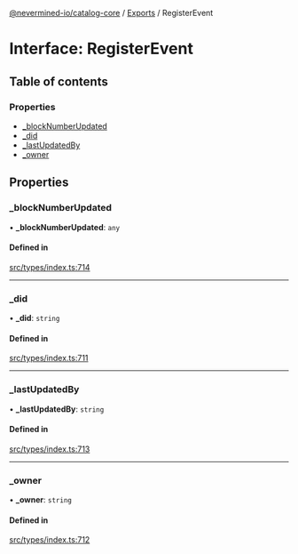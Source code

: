 [@nevermined-io/catalog-core](../README.md) / [Exports](../modules.md) / RegisterEvent

# Interface: RegisterEvent

## Table of contents

### Properties

- [\_blockNumberUpdated](RegisterEvent.md#_blocknumberupdated)
- [\_did](RegisterEvent.md#_did)
- [\_lastUpdatedBy](RegisterEvent.md#_lastupdatedby)
- [\_owner](RegisterEvent.md#_owner)

## Properties

### \_blockNumberUpdated

• **\_blockNumberUpdated**: `any`

#### Defined in

[src/types/index.ts:714](https://github.com/nevermined-io/components-catalog/blob/122c81c/lib/src/types/index.ts#L714)

___

### \_did

• **\_did**: `string`

#### Defined in

[src/types/index.ts:711](https://github.com/nevermined-io/components-catalog/blob/122c81c/lib/src/types/index.ts#L711)

___

### \_lastUpdatedBy

• **\_lastUpdatedBy**: `string`

#### Defined in

[src/types/index.ts:713](https://github.com/nevermined-io/components-catalog/blob/122c81c/lib/src/types/index.ts#L713)

___

### \_owner

• **\_owner**: `string`

#### Defined in

[src/types/index.ts:712](https://github.com/nevermined-io/components-catalog/blob/122c81c/lib/src/types/index.ts#L712)
